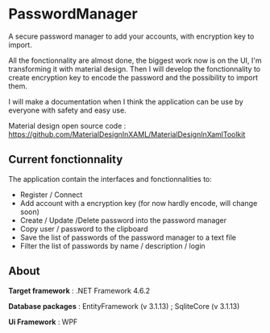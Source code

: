 # PasswordManager
A secure password manager to add your accounts, with encryption key to import.

All the fonctionnality are almost done, the biggest work now is on the UI, I'm transforming it with material design. Then I will develop the fonctionnality to create encryption key to encode the password and the possibility to import them.

I will make a documentation when I think the application can be use by everyone with safety and easy use.

Material design open source code : https://github.com/MaterialDesignInXAML/MaterialDesignInXamlToolkit

## Current fonctionnality

The application contain the
interfaces and fonctionnalities to:
- Register / Connect
- Add account with a encryption key (for now hardly encode, will change soon)
- Create / Update /Delete password into the password manager
- Copy user / password to the clipboard
- Save the list of passwords of the password manager to a text file
- Filter the list of passwords by name / description / login

## About
**Target framework** : .NET Framework 4.6.2

**Database packages** : EntityFramework (v 3.1.13) ; SqliteCore (v 3.1.13)

**Ui Framework** : WPF
